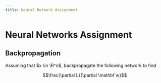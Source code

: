 ```yaml
---
title: Neural Network Assignment
---
```


# Neural Networks Assignment

## Backpropagation

Assuming that $x \in \R^n$, backpropagate the following network to find 

$$\frac{\partial L}{\partial \mathbf w}$$

